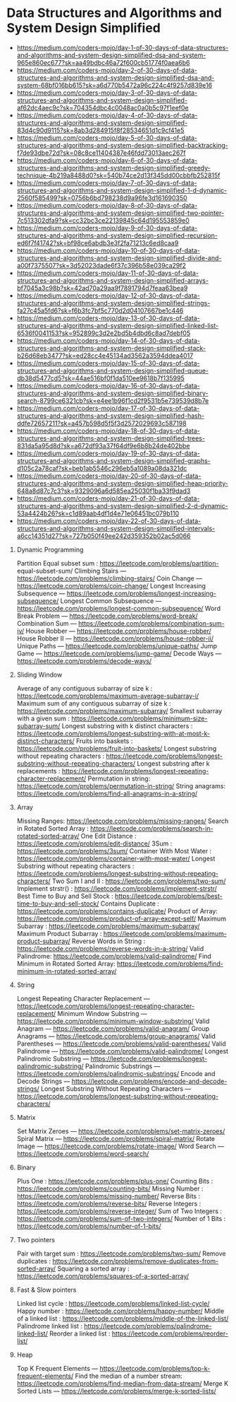 # Data Structures and Algorithms and System Design Simplified

- https://medium.com/coders-mojo/day-1-of-30-days-of-data-structures-and-algorithms-and-system-design-simplified-dsa-and-system-965e860ec677?sk=aa49bdbc46a72f600cb51774f0aea6b6
- https://medium.com/coders-mojo/day-2-of-30-days-of-data-structures-and-algorithms-and-system-design-simplified-dsa-and-system-68bf016bb615?sk=a6d770b5472a96c224c4f9257d839e16
- https://medium.com/coders-mojo/day-3-of-30-days-of-data-structures-and-algorithms-and-system-design-simplified-af62dc4aec9c?sk=704354dbc4c0048ac0a0b5c97f1eef0e
- https://medium.com/coders-mojo/day-4-of-30-days-of-data-structures-and-algorithms-and-system-design-simplified-83d4c90d9115?sk=8ab3d284915f8f28534651d1c9cf41e5
- https://medium.com/coders-mojo/day-5-of-30-days-of-data-structures-and-algorithms-and-system-design-simplified-backtracking-f7de93dbe72d?sk=08c8ce11404387e46fdd73013aec267f
- https://medium.com/coders-mojo/day-6-of-30-days-of-data-structures-and-algorithms-and-system-design-simplified-greedy-technique-4b219a8488d0?sk=540b74ce2d13f345dd00cbbfb252815f
- https://medium.com/coders-mojo/day-7-of-30-days-of-data-structures-and-algorithms-and-system-design-simplified-1-d-dynamic-2560f585499?sk=0756b6bd798238d9a96fe3d161690350
- https://medium.com/coders-mojo/day-8-of-30-days-of-data-structures-and-algorithms-and-system-design-simplified-two-pointer-7c513302dfa9?sk=cc32bc3ce22139845c64d195553859e0
- https://medium.com/coders-mojo/day-9-of-30-days-of-data-structures-and-algorithms-and-system-design-simplified-recursion-ed6f7f41742?sk=bf98ce6abdb3e3f2fa71213c6ed8caa9
- https://medium.com/coders-mojo/day-10-of-30-days-of-data-structures-and-algorithms-and-system-design-simplified-divide-and-a00f7375507?sk=3d52023dade6f37c396b58e039ca29f2
- https://medium.com/coders-mojo/day-11-of-30-days-of-data-structures-and-algorithms-and-system-design-simplified-arrays-bf7045a3c98b?sk=42ad70a29aa9f7891794d7feaa63bea9
- https://medium.com/coders-mojo/day-12-of-30-days-of-data-structures-and-algorithms-and-system-design-simplified-strings-fa27c45a5fd6?sk=f6b3fc7bf5c770d2d04107667be1c446
- https://medium.com/coders-mojo/day-13-of-30-days-of-data-structures-and-algorithms-and-system-design-simplified-linked-list-6536f0041153?sk=952899c3d2e2bd5b4dbd6c8ad7debf05
- https://medium.com/coders-mojo/day-14-of-30-days-of-data-structures-and-algorithms-and-system-design-simplified-stack-b26d68eb3477?sk=ed28cc4e45134ad3562a3594ddea4017
- https://medium.com/coders-mojo/day-15-of-30-days-of-data-structures-and-algorithms-and-system-design-simplified-queue-db38d5477cd5?sk=44ae516bf0f1da510ee9618b7f135995
- https://medium.com/coders-mojo/day-16-of-30-days-of-data-structures-and-algorithms-and-system-design-simplified-binary-search-8799ce6321cb?sk=e4ee1b96f1cd2f9531b5e739539d8b7e
- https://medium.com/coders-mojo/day-17-of-30-days-of-data-structures-and-algorithms-and-system-design-simplified-hash-ddfe72657211?sk=a457b598d5f5f3d2572029693c587198
- https://medium.com/coders-mojo/day-18-of-30-days-of-data-structures-and-algorithms-and-system-design-simplified-trees-831da5a95d8d?sk=a672df93a37f64df9e6b8b24de402bbe
- https://medium.com/coders-mojo/day-19-of-30-days-of-data-structures-and-algorithms-and-system-design-simplified-graphs-d105c2a78caf?sk=beb1ab5546c296eb5a1089a08da321dc
- https://medium.com/coders-mojo/day-20-of-30-days-of-data-structures-and-algorithms-and-system-design-simplified-heap-priority-648a8d87c7c3?sk=9329096a6d585ea25030f1ba33f9dad3
- https://medium.com/coders-mojo/day-21-of-30-days-of-data-structures-and-algorithms-and-system-design-simplified-2-d-dynamic-53a4424b26?sk=c1d89aab4df1d4e71e06451bc079b110
- https://medium.com/coders-mojo/day-22-of-30-days-of-data-structures-and-algorithms-and-system-design-simplified-intervals-a6cc14351d27?sk=727b050f49ee242d359352b02ac5d066

1. Dynamic Programming

    Partition Equal subset sum : https://leetcode.com/problems/partition- equal-subset-sum/
    Climbing Stairs — https://leetcode.com/problems/climbing-stairs/
    Coin Change — https://leetcode.com/problems/coin-change/
    Longest Increasing Subsequence — https://leetcode.com/problems/longest-increasing-subsequence/
    Longest Common Subsequence — https://leetcode.com/problems/longest-common-subsequence/
    Word Break Problem — https://leetcode.com/problems/word-break/
    Combination Sum — https://leetcode.com/problems/combination-sum-iv/
    House Robber — https://leetcode.com/problems/house-robber/
    House Robber II — https://leetcode.com/problems/house-robber-ii/
    Unique Paths — https://leetcode.com/problems/unique-paths/
    Jump Game — https://leetcode.com/problems/jump-game/
    Decode Ways — https://leetcode.com/problems/decode-ways/

2. Sliding Window

    Average of any contiguous subarray of size k : https://leetcode.com/problems/maximum-average-subarray-i/
    Maximum sum of any contiguous subarray of size k : https://leetcode.com/problems/maximum-subarray/
    Smallest subarray with a given sum : https://leetcode.com/problems/minimum-size-subarray-sum/
    Longest substring with k distinct characters : https://leetcode.com/problems/longest-substring-with-at-most-k-distinct-characters/
    Fruits into baskets : https://leetcode.com/problems/fruit-into-baskets/
    Longest substring without repeating characters : https://leetcode.com/problems/longest-substring-without-repeating-characters/
    Longest substring after k replacements : https://leetcode.com/problems/longest-repeating-character-replacement/
    Permutation in string: https://leetcode.com/problems/permutation-in-string/
    String anagrams: https://leetcode.com/problems/find-all-anagrams-in-a-string/

3. Array

    Missing Ranges: https://leetcode.com/problems/missing-ranges/
    Search in Rotated Sorted Array : https://leetcode.com/problems/search-in-rotated-sorted-array/
    One Edit Distance : https://leetcode.com/problems/edit-distance/
    3Sum : https://leetcode.com/problems/3sum/
    Container With Most Water : https://leetcode.com/problems/container-with-most-water/
    Longest Substring without repeating characters : https://leetcode.com/problems/longest-substring-without-repeating-characters/
    Two Sum I and II : https://leetcode.com/problems/two-sum/
    Implement strstr() : https://leetcode.com/problems/implement-strstr/
    Best Time to Buy and Sell Stock : https://leetcode.com/problems/best-time-to-buy-and-sell-stock/
    Contains Duplicate : https://leetcode.com/problems/contains-duplicate/
    Product of Array: https://leetcode.com/problems/product-of-array-except-self/
    Maximum Subarray : https://leetcode.com/problems/maximum-subarray/
    Maximum Product Subarray : https://leetcode.com/problems/maximum-product-subarray/
    Reverse Words in String : https://leetcode.com/problems/reverse-words-in-a-string/
    Valid Palindrome: https://leetcode.com/problems/valid-palindrome/
    Find Minimum in Rotated Sorted Array: https://leetcode.com/problems/find-minimum-in-rotated-sorted-array/

4. String

    Longest Repeating Character Replacement — https://leetcode.com/problems/longest-repeating-character-replacement/
    Minimum Window Substring — https://leetcode.com/problems/minimum-window-substring/
    Valid Anagram — https://leetcode.com/problems/valid-anagram/
    Group Anagrams — https://leetcode.com/problems/group-anagrams/
    Valid Parentheses — https://leetcode.com/problems/valid-parentheses/
    Valid Palindrome — https://leetcode.com/problems/valid-palindrome/
    Longest Palindromic Substring — https://leetcode.com/problems/longest-palindromic-substring/
    Palindromic Substrings — https://leetcode.com/problems/palindromic-substrings/
    Encode and Decode Strings — https://leetcode.com/problems/encode-and-decode-strings/
    Longest Substring Without Repeating Characters — https://leetcode.com/problems/longest-substring-without-repeating-characters/

5. Matrix

    Set Matrix Zeroes — https://leetcode.com/problems/set-matrix-zeroes/
    Spiral Matrix — https://leetcode.com/problems/spiral-matrix/
    Rotate Image — https://leetcode.com/problems/rotate-image/
    Word Search — https://leetcode.com/problems/word-search/

6. Binary

    Plus One : https://leetcode.com/problems/plus-one/
    Counting Bits : https://leetcode.com/problems/counting-bits/
    Missing Number : https://leetcode.com/problems/missing-number/
    Reverse Bits : https://leetcode.com/problems/reverse-bits/
    Reverse Integers : https://leetcode.com/problems/reverse-integer/
    Sum of Two Integers : https://leetcode.com/problems/sum-of-two-integers/
    Number of 1 Bits : https://leetcode.com/problems/number-of-1-bits/

7. Two pointers

    Pair with target sum : https://leetcode.com/problems/two-sum/
    Remove duplicates : https://leetcode.com/problems/remove-duplicates-from-sorted-array/
    Squaring a sorted array : https://leetcode.com/problems/squares-of-a-sorted-array/

8. Fast & Slow pointers

    Linked list cycle : https://leetcode.com/problems/linked-list-cycle/
    Happy number : https://leetcode.com/problems/happy-number/
    Middle of a linked list : https://leetcode.com/problems/middle-of-the-linked-list/
    Palindrome linked list : https://leetcode.com/problems/palindrome-linked-list/
    Reorder a linked list : https://leetcode.com/problems/reorder-list/

9. Heap

    Top K Frequent Elements — https://leetcode.com/problems/top-k-frequent-elements/
    Find the median of a number stream: https://leetcode.com/problems/find-median-from-data-stream/
    Merge K Sorted Lists — https://leetcode.com/problems/merge-k-sorted-lists/

